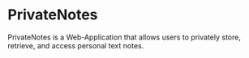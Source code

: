 # PrivateNotes
PrivateNotes is a Web-Application that allows users to privately store, retrieve, and access personal text notes.
